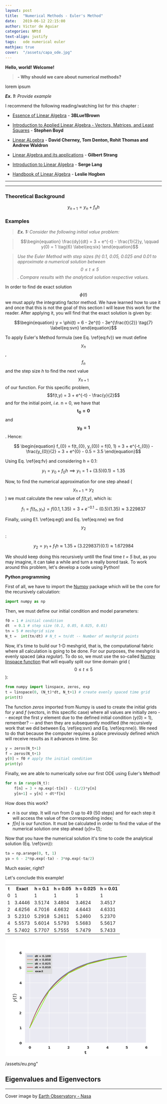 ```yaml
---
layout: post
title:  "Numerical Methods - Euler's Method"
date:   2019-06-12 22:15:00
author: Victor de Aguiar
categories: NMtd
text-align: justify
tags:	ode numerical euler
mathjax: true
cover:  "/assets/capa_ode.jpg"
---
```

**Hello, world! Welcome!**



> **- Why should we care about numerical methods?**

<p align="justify">
lorem ipsum
</p>

<p align="justify"> <i><b>Ex. 1:</b></i> <i>Provide example</i> </p>

I recommend the following reading/watching list for this chapter :

- [Essence of Linear Algebra](https://www.youtube.com/watch?v=fNk_zzaMoSs&list=PLZHQObOWTQDPD3MizzM2xVFitgF8hE_ab) - **3BLue1Brown**

- [Introduction to Applied Linear Algebra - Vectors, Matrices, and Least Squares](http://vmls-book.stanford.edu/vmls.pdf) - **Stephen Boyd**

- [Linear ALgebra](https://www.math.ucdavis.edu/~linear/linear-guest.pdf) - **David Cherney, Tom Denton, Rohit Thomas and Andrew Waldron**

- [Linear Algebra and its applications](http://www.math.hcmus.edu.vn/~bxthang/Linear%20algebra%20and%20its%20applications.pdf) - **Gilbert Strang**

- [Introduction to Linear Algebra](http://www.math.nagoya-u.ac.jp/~richard/teaching/f2014/Lin_alg_Lang.pdf) - **Serge Lang**

- [Handbook of Linear Algebra](http://www2.fiit.stuba.sk/~kvasnicka/QuantumComputing/Hogben-Handbook%20of%20Linear%20Algebra-%28CRC%20press,%202007%29.pdf) - **Leslie Hogben**

----
----

### Theoretical Background

$$\begin{equation} y_{n+1} = y_{n} + f_{n}h \tag{5} \label{eq:fv} \end{equation}$$

### Examples

> <i><b> Ex. 1: </b> Consider the following initial value problem:</i>

> $$\begin{equation} \frac{dy}{dt} = 3 + e^{-t} - \frac{1}{2}y, \qquad y(0) = 1 \tag{6} \label{eq:six} \end{equation}$$

> <i>Use the Euler Method with step sizes (h) 0.1, 0.05, 0.025 and 0.01 to approximate a numerical solution between $$ 0 \leq t \leq 5 $$. Compare results with the analytical solution respective values.</i> 

In order to find de exact solution $$\phi(t)$$ we must apply the integrating factor method. We have learned how to use it and once that this is not the goal of this section I will leave this work for the reader. After applying it, you will find that the exact solution is given by:

$$\begin{equation} y = \phi(t) = 6 - 2e^{t} - 3e^{\frac{t}{2}} \tag{7} \label{eq:svn} \end{equation}$$  

To apply Euler's Method formula (see Eq. \ref{eq:fv}) we must define $$y_{n}$$, $$f_{n}$$ and the step size *h* to find the next value $$y_{n+1}$$ of our function. For this specific problem, $$f(t,y) = 3 + e^{-t} - \frac{y}{2}$$ and for the initial point, *i.e.* n = 0, we have that $$\mathbf{t_{0} = 0}$$ and $$\mathbf{y_{0} = 1}$$. Hence:

$$ \begin{equation} f_{0} = f(t_{0}, y_{0}) = f(0, 1) = 3 + e^{-t_{0}} - \frac{y_{0}}{2} = 3 + e^{0} - 0.5 = 3.5 \end{equation}$$ 

Using Eq. \ref{eq:fv} and considering *h* = 0.1:

$$\begin{equation} y_{1} = y_{0} + f_{0}h \implies y_{1} = 1 + (3.5)(0.1) = 1.35 \end{equation} \tag{8} \label{eq:egt}$$

Now, to find the numerical approximation for one step ahead ($$y_{n+1} = y_{2}$$) we must calculate the new value of *f(t,y)*, which is:

$$ \begin{equation} f_{1} = f(t_{n}, y_{n}) = f(0.1, 1.35) = 3 + e^{-0.1} - (0.5)(1.35) \approx 3.229837 \tag{9} \label{eq:nne}\end{equation}$$

Finally, using E1. \ref{eq:egt} and Eq. \ref{eq:nne} we find $$y_{2}$$:

$$ \begin{equation} y_{2} = y_{1} + f_{1}h \approx 1.35 + (3.229837)(0.1) \approx 1.672984 \end{equation}$$

We should keep doing this recursively untill the final time *t = 5* but, as you may imagine, it can take a while and turn a really bored task. To work around this problem, let's develop a code using Python!

**Python programming**

First of all, we have to import the [Numpy](https://www.numpy.org/) package which will be the core for the recursively calculation:

```python 
import numpy as np
```
Then, we must define our initial condition and model parameters:

```python
f0 = 1 # initial condition
dt  = 0.1 # step size (0.1, 0.05, 0.025, 0.01) 
tn = 5 # meshgrid size
N_t =  int(tn/dt) # N_t = tn/dt -- Number of meshgrid points
```
Now, it's time to build our 1-D meshgrid, that is, the computational fabric where all calculation is going to be done. For our purposes, the meshgrid is evenly spaced (aka *regular*). To do so, we must use the so-called [Numpy linspace function](https://docs.scipy.org/doc/numpy/reference/generated/numpy.linspace.html) that will equally split our time domain grid ($$0 \leq t \leq 5$$):   

```python
from numpy import linspace, zeros, exp
t = linspace(0, (N_t)*dt, N_t+1) # create evenly spaced time grid
print(t)
```
The function *zeros* imported from Numpy is used to create the initial grids for *y* and *f* (vectors, in this specific case) where all values are initially zero -- except the first *y* element due to the defined initial condition (y(0) = 1), remember? -- and then they are subsequently modified (the recursively work that we did between Eq. \ref{eq:svn} and Eq. \ref{eq:nne}). We need to do that because the computer requires a place previously defined which will receive results as it advances in time. So:

```python       
y = zeros(N_t+1)
f = zeros(N_t+1)
y[0] = f0 # apply the initial condition
print(y)
```

Finally, we are able to numerically solve our first ODE using Euler's Method! 

```python
for n in range(N_t):
    f[n] = 3 + np.exp(-t[n]) - (1/2)*y[n]
    y[n+1] = y[n] + dt*f[n]
```
How does this work? 

- *n* is our step. It will run from 0 up to 49 (50 steps) and for each step it will access the value of the corresponding index;
- *f[n]* is our function. It must be calculated in order to find the value of the numerical solution one step ahead (*y[n+1]*);

Now that you have the numerical solution it's time to code the analytical solution (Eq. \ref{svn}):

```python
ta = np.arange(0, t, 1)
ya = 6 - 2*np.exp(-ta) - 3*np.exp(-ta/2)
```
Much easier, right?

Let's conclude this example! 

<table cellspacing="0" cellpadding="0">
  <tr>
    <th> t </th><th> Exact </th><th> h = 0.1 </th><th> h = 0.05 </th><th> h = 0.025 </th><th> h = 0.01 </th>
  </tr>
  <tr>
    <td>0</td><td>1</td><td>1</td><td>1</td><td>1</td><td>1</td>
  </tr>
  <tr class="even">
    <td>1</td><td>3.4446</td><td>3.5174</td><td>3.4804</td><td>3.4624</td><td>3.4517</td>
  </tr>
  <tr>
    <td>2</td><td>4.6256</td><td>4.7016</td><td>4.6632</td><td>4.6443</td><td>4.6331</td>
  </tr>
  <tr>
    <td>3</td><td>5.2310</td><td>5.2918</td><td>5.2611</td><td>5.2460</td><td>5.2370</td>
  </tr>
  <tr>
    <td>4</td><td>5.5573</td><td>5.6014</td><td>5.5793</td><td>5.5683</td><td>5.5617</td>
  </tr>
  <tr>
    <td>5</td><td>5.7402</td><td>5.7707</td><td>5.7555</td><td>5.7479</td><td>5.7433</td>
  </tr>
</table>

<a href="https://github.com/vic1309/lerofly/blob/gh-pages/assets/euler_ex1.png" data-lightbox="euler1-large" data-title="Comparison between numerical solutions using ditinct step sizes and the analytical solution.">
  <img src="https://github.com/vic1309/lerofly/blob/gh-pages/assets/euler_ex1.png" title="Comparison between numerical solutions using ditinct step sizes and the analytical solution.">
</a>

/assets/eu.png"
## Eigenvalues and Eigenvectors


----

Cover image by [Earth Observatory - Nasa](https://earthobservatory.nasa.gov/images/41161/katabatic-winds-rake-antarcticas-terra-nova-bay)

[jekyll]:      http://jekyllrb.com
[jekyll-gh]:   https://github.com/jekyll/jekyll
[jekyll-help]: https://github.com/jekyll/jekyll-help
[highlight]:   https://highlightjs.org/
[lightbox]:    http://lokeshdhakar.com/projects/lightbox2/
[jekyll-archive]: https://github.com/jekyll/jekyll-archives
[liquid]: https://github.com/Shopify/liquid/wiki/Liquid-for-Designers
